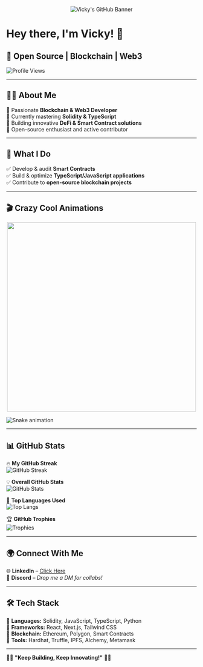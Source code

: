 <!-- Banner Image -->
<p align="center">
  <img src="https://your-image-url.com/header.png" alt="Vicky's GitHub Banner">
</p>

# Hey there, I'm Vicky! 👋  
## 🚀 Open Source | Blockchain | Web3  

![Profile Views](https://komarev.com/ghpvc/?username=vicky166&color=blue)  

---

## 🧑‍💻 About Me  
🔹 Passionate **Blockchain & Web3 Developer**  
🔹 Currently mastering **Solidity & TypeScript**  
🔹 Building innovative **DeFi & Smart Contract solutions**  
🔹 Open-source enthusiast and active contributor  

---

## 🚀 What I Do  
✅ Develop & audit **Smart Contracts**  
✅ Build & optimize **TypeScript/JavaScript applications**  
✅ Contribute to **open-source blockchain projects**  

---

## 🎬 Crazy Cool Animations  

<p align="center">
  <img src="https://media.giphy.com/media/qgQUggAC3Pfv687qPC/giphy.gif" width="500">
</p>

![Snake animation](https://github.com/vicky166/vicky166/blob/output/github-contribution-grid-snake.svg)

---

## 📊 GitHub Stats  

🔥 **My GitHub Streak**  
![GitHub Streak](https://github-readme-streak-stats.herokuapp.com/?user=vicky166&theme=radical)  

💡 **Overall GitHub Stats**  
![GitHub Stats](https://github-readme-stats.vercel.app/api?username=vicky166&show_icons=true&theme=radical)  

🚀 **Top Languages Used**  
![Top Langs](https://github-readme-stats.vercel.app/api/top-langs/?username=vicky166&layout=compact&theme=radical)  

🏆 **GitHub Trophies**  
![Trophies](https://github-profile-trophy.vercel.app/?username=vicky166&theme=radical)  

---

## 🌍 Connect With Me  
🌐 **LinkedIn** – [Click Here](https://www.linkedin.com/in/jhamit-kumar-2b8860315/)  
💬 **Discord** – *Drop me a DM for collabs!*  

---

## 🛠 Tech Stack  
🔹 **Languages:** Solidity, JavaScript, TypeScript, Python  
🔹 **Frameworks:** React, Next.js, Tailwind CSS  
🔹 **Blockchain:** Ethereum, Polygon, Smart Contracts  
🔹 **Tools:** Hardhat, Truffle, IPFS, Alchemy, Metamask  

---

👨‍💻 **"Keep Building, Keep Innovating!"** 🚀🔥  
